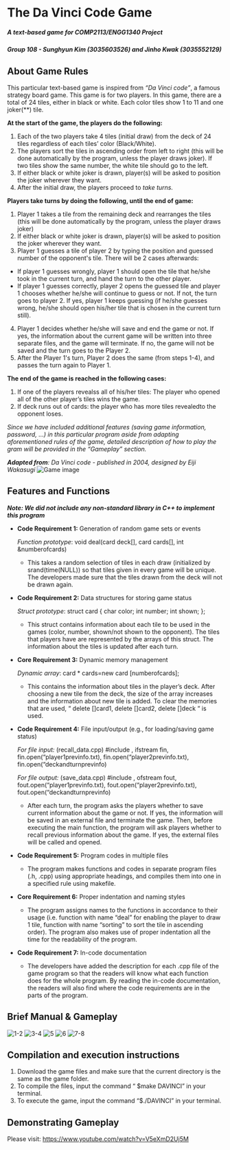# The Da Vinci Code Game
##### *A text-based game for COMP2113/ENGG1340 Project*
##### *Group 108 - Sunghyun Kim (3035603526) and Jinho Kwak (3035552129)*

## About Game Rules
This particular text-based game is inspired from *“Da Vinci code”*, a famous strategy board game. 
This game is for two players. In this game, there are a total of 24 tiles, either in black or white. 
Each color tiles show 1 to 11 and one joker(**) tile.

**At the start of the game, the players do the following:**
1. Each of the two players take 4 tiles (initial draw) from the deck of 24 tiles regardless of each tiles’ color (Black/White). 
2. The players sort the tiles in ascending order from left to right (this will be done automatically by the program, unless the player draws joker). If two tiles show the same number, the white tile should go to the left.
3. If either black or white joker is drawn, player(s) will be asked to position the joker wherever they want.
4. After the initial draw, the players proceed to *take turns.*

**Players take turns by doing the following, until the end of game:**

1. Player 1 takes a tile from the remaining deck and rearranges the tiles (this will be done automatically by the program, unless the player draws joker)
2. If either black or white joker is drawn, player(s) will be asked to position the joker wherever they want.
3. Player 1 guesses a tile of player 2 by typing the position and guessed number of the opponent's tile. There will be 2 cases afterwards:
  - If player 1 guesses wrongly, player 1 should open the tile that he/she took in the current turn, and hand the turn to the other player. 
  - If player 1 guesses correctly, player 2 opens the guessed tile and player 1 chooses whether he/she will continue to guess or not. If not, the turn goes to player 2. If yes, player 1 keeps guessing (if he/she guesses wrong, he/she should open his/her tile that is chosen in the current turn still).
4. Player 1 decides whether he/she will save and end the game or not. If yes, the information about the current game will be written into three separate files, and the game will terminate. If no, the game will not be saved and the turn goes to the Player 2.
5. After the Player 1's turn, Player 2 does the same (from steps 1-4), and passes the turn again to Player 1.

**The end of the game is reached in the following cases:**
1. If one of the players revealss all of his/her tiles: The player who opened all of the other player’s tiles wins
the game.
2. If deck runs out of cards: the player who has more tiles revealedto the opponent loses.


*Since we have included additional features (saving game information, password, …) in this particular program aside 
from adapting aforementioned rules of the game, detailed description of how to play the gram will be provided in the 
“Gameplay” section.*


***Adapted from**: Da Vinci code - published in 2004, designed by Eiji Wakasugi*
![Game image](Boardgame.png)

## Features and Functions
***Note: We did not include any non-standard library in C++ to implement this program***

- **Code Requirement 1:** Generation of random game sets or events

  *Function prototype*: void deal(card deck[], card cards[], int &numberofcards)
  - This takes a random selection of tiles in each draw (initialized by srand(time(NULL)) so that tiles given in every game 
will be unique. The developers made sure that the tiles drawn from the deck will not be drawn again. 
 
- **Code Requirement 2:** Data structures for storing game status

  *Struct prototype*: struct card { char color; int number; int shown; };
  - This struct contains information about each tile to be used in the games (color, number, shown/not shown to the opponent). The tiles that players have are represented by the arrays of this struct. The information about the tiles is updated after each turn.
 
- **Core Requirement 3:** Dynamic memory management

  *Dynamic array*: card * cards=new card [numberofcards];
  - This contains the information about tiles in the player’s deck. After choosing a new tile from the deck, the size of the array increases and the information about new tile is added.
To clear the memories that are used, “ delete []card1, delete []card2, delete []deck “ is used.
 
- **Code Requirement 4:** File input/output (e.g., for loading/saving game status)

  *For file input:* (recall_data.cpp) #include <fstream>, ifstream fin, fin.open(“player1previnfo.txt), fin.open(“player2previnfo.txt), fin.open(“deckandturnprevinfo)

  *For file output:* (save_data.cpp) #include <fstream>, ofstream fout, fout.open(“player1previnfo.txt), fout.open(“player2previnfo.txt), fout.open(“deckandturnprevinfo)

  - After each turn, the program asks the players whether to save current information about the game or not. If yes, the information will be saved in an external file and terminate the game. Then, before executing the main function, the program will ask players whether to recall previous information about the game. If yes, the external files will be called and opened.
 
- **Code Requirement 5:** Program codes in multiple files

  - The program makes functions and codes in separate program files (.h, .cpp) using appropriate headings, and compiles them into one in a specified rule using makefile.
 
- **Core Requirement 6:** Proper indentation and naming styles

  - The program assigns names to the functions in accordance to their usage (i.e. function with name “deal” for enabling the player to draw 1 tile, function with name “sorting” to sort the tile in ascending order). The program also makes use of proper indentation all the time for the readability of the program.
 
- **Code Requirement 7:** In-code documentation

  - The developers have added the description for each .cpp file of the game program so that the readers will know what each function does for the whole program. By reading the in-code documentation, the readers will also find where the code requirements are in the parts of the program.

## Brief Manual & Gameplay
![1-2](1-2.png)
![3-4](3-4.png)
![5](5.png)
![6](6.png)
![7-8](7-8.png)

## Compilation and execution instructions
1. Download the game files and make sure that the current directory is the same as the game folder.
2. To compile the files, input the command “ $make DAVINCI” in your terminal.
2. To execute the game, input the command “$./DAVINCI” in your terminal.

## Demonstrating Gameplay
Please visit: 
https://www.youtube.com/watch?v=V5eXmD2Uj5M

